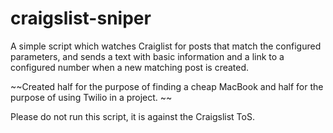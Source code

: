 # craigslist-sniper
A simple script which watches Craiglist for posts that match the configured parameters, and sends a text with basic information and a link to a configured number when a new matching post is created.

~~Created half for the purpose of finding a cheap MacBook and half for the purpose of using Twilio in a project. ~~

Please do not run this script, it is against the Craigslist ToS. 
